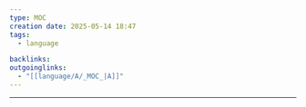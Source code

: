 ```yaml
---
type: MOC
creation date: 2025-05-14 18:47
tags:
  - language

backlinks:
outgoinglinks:
  - "[[language/A/_MOC_|A]]"
---
```

---